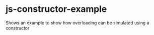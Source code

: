 # js-constructor-example
Shows an example to show how overloading can be simulated using a constructor
